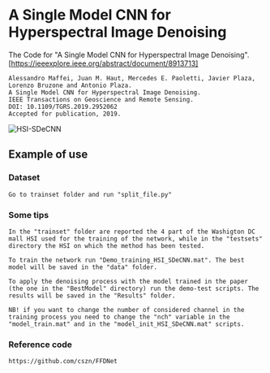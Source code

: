 # A Single Model CNN for Hyperspectral Image Denoising
The Code for "A Single Model CNN for Hyperspectral Image Denoising". [https://ieeexplore.ieee.org/abstract/document/8913713]
```
Alessandro Maffei, Juan M. Haut, Mercedes E. Paoletti, Javier Plaza, Lorenzo Bruzone and Antonio Plaza.
A Single Model CNN for Hyperspectral Image Denoising.
IEEE Transactions on Geoscience and Remote Sensing.
DOI: 10.1109/TGRS.2019.2952062
Accepted for publication, 2019.
```

![HSI-SDeCNN](https://github.com/mhaut/HSI-SDeCNN/blob/master/images/denspectral.png)



## Example of use

### Dataset
```
Go to trainset folder and run "split_file.py"
```

### Some tips

```
In the "trainset" folder are reported the 4 part of the Washigton DC mall HSI used for the training of the network, while in the "testsets" directory the HSI on which the method has been tested.

To train the network run "Demo_training_HSI_SDeCNN.mat". The best model will be saved in the "data" folder.

To apply the denoising process with the model trained in the paper (the one in the "BestModel" directory) run the demo-test scripts. The results will be saved in the "Results" folder.

NB! if you want to change the number of considered channel in the training process you need to change the "nch" variable in the "model_train.mat" and in the "model_init_HSI_SDeCNN.mat" scripts.
```

### Reference code

```
https://github.com/cszn/FFDNet
```

